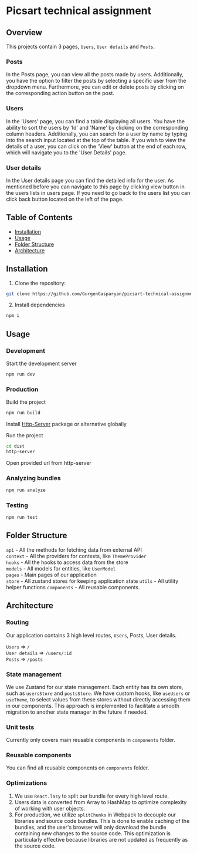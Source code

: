 # Picsart technical assignment

## Overview

This projects contain 3 pages, `Users`, `User details` and `Posts`.

### Posts

In the Posts page, you can view all the posts made by users. Additionally, you have the option to filter the posts by selecting a specific user from the dropdown menu. Furthermore, you can edit or delete posts by clicking on the corresponding action button on the post.

### Users

In the 'Users' page, you can find a table displaying all users. You have the ability to sort the users by 'Id' and 'Name' by clicking on the corresponding column headers. Additionally, you can search for a user by name by typing into the search input located at the top of the table. If you wish to view the details of a user, you can click on the 'View' button at the end of each row, which will navigate you to the 'User Details' page.

### User details

In the User details page you can find the detailed info for the user. As mentioned before you can navigate to this page by clicking view button in the users lists in users page. If you need to go back to the users list you can click back button located on the left of the page.

## Table of Contents

- [Installation](#installation)
- [Usage](#usage)
- [Folder Structure](#folder-structure)
- [Architecture](#architecture)

## Installation

1. Clone the repository:

```bash
git clone https://github.com/GurgenGasparyan/picsart-technical-assignment.git
```

2. Install dependencies

```bash
npm i
```

## Usage

### Development

Start the development server

```bash
npm run dev
```

### Production

Build the project

```bash
npm run build
```

Install [Http-Server](https://www.npmjs.com/package/http-server) package or alternative globally

Run the project

```bash
cd dist
http-server
```

Open provided url from http-server

### Analyzing bundles

```bash
npm run analyze
```

### Testing

```bash
npm run test
```

## Folder Structure

`api` - All the methods for fetching data from external API  
`context` - All the providers for contexts, like `ThemeProvider`  
`hooks` - All the hooks to access data from the store  
`models` - All models for entities, like `UserModel`  
`pages` - Main pages of our application  
`store` - All zustand stores for keeping application state
`utils` - All utility helper functions
`components` - All reusable components.

## Architecture

### Routing

Our application contains 3 high level routes, `Users`, Posts, User details.

`Users` => `/`  
`User details` => `/users/:id`  
`Posts` => `/posts`

### State management

We use Zustand for our state management. Each entity has its own store, such as `usersStore` and `postsStore`. We have custom hooks, like `useUsers` or `useTheme`, to select values from these stores without directly accessing them in our components. This approach is implemented to facilitate a smooth migration to another state manager in the future if needed.

### Unit tests

Currently only covers main reusable components in `components` folder.

### Reusable components

You can find all reusable components on `components` folder.

### Optimizations

1. We use `React.lazy` to split our bundle for every high level route.
2. Users data is converted from Array to HashMap to optimize complexity of working with user objects.
3. For production, we utilize `splitChunks` in Webpack to decouple our libraries and source code bundles. This is done to enable caching of the bundles, and the user's browser will only download the bundle containing new changes to the source code. This optimization is particularly effective because libraries are not updated as frequently as the source code.
